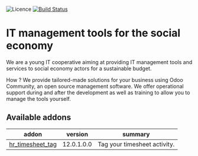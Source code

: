 ![Licence](https://img.shields.io/badge/licence-AGPL--3-blue.svg)
[![Build Status](https://travis-ci.org/coopiteasy/cie-timesheet.svg?branch=12.0)](https://travis-ci.org/coopiteasy/cie-timesheet)

# IT management tools for the social economy

We are a young IT cooperative aiming at providing IT management tools and
services to social economy actors for a sustainable budget.

How ? We provide tailored-made solutions for your business using Odoo Community,
 an open source management software. We offer operational support during and
 after the development as well as training to allow you to manage the tools
 yourself.

<!-- prettier-ignore-start -->
[//]: # (addons)

Available addons
----------------
addon | version | summary
--- | --- | ---
[hr_timesheet_tag](hr_timesheet_tag/) | 12.0.1.0.0 | Tag your timesheet activity.

[//]: # (end addons)
<!-- prettier-ignore-end -->
